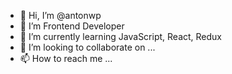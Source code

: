 - 👋 Hi, I’m @antonwp
- 👀 I’m Frontend Developer
- 🌱 I’m currently learning JavaScript, React, Redux
- 💞️ I’m looking to collaborate on ...
- 📫 How to reach me ...


